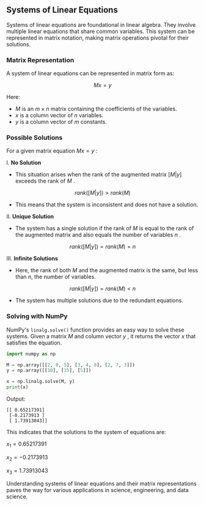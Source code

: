 ## Systems of Linear Equations

Systems of linear equations are foundational in linear algebra. They involve multiple linear equations that share common variables. This system can be represented in matrix notation, making matrix operations pivotal for their solutions.

### Matrix Representation

A system of linear equations can be represented in matrix form as:

$$
Mx = y 
$$

Here:

- $M$ is an $m \times n$ matrix containing the coefficients of the variables.
- $x$ is a column vector of $n$ variables.
- $y$ is a column vector of $m$ constants.

### Possible Solutions

For a given matrix equation $Mx = y$ :

I. **No Solution**

 - This situation arises when the rank of the augmented matrix $[M|y]$ exceeds the rank of $M$ .

$$
rank([M|y]) > rank(M) 
$$

 - This means that the system is inconsistent and does not have a solution.

II. **Unique Solution**

 - The system has a single solution if the rank of $M$ is equal to the rank of the augmented matrix and also equals the number of variables $n$ .

$$
rank([M|y]) = rank(M) = n 
$$

III. **Infinite Solutions**

 - Here, the rank of both $M$ and the augmented matrix is the same, but less than $n$, the number of variables.

$$
rank([M|y]) = rank(M) < n 
$$

 - The system has multiple solutions due to the redundant equations.

### Solving with NumPy

NumPy's `linalg.solve()` function provides an easy way to solve these systems. Given a matrix $M$ and column vector $y$ , it returns the vector $x$ that satisfies the equation.

```Python
import numpy as np

M = np.array([[2, 0, 5], [3, 4, 8], [2, 7, 3]])
y = np.array([[10], [15], [5]])

x = np.linalg.solve(M, y)
print(x)
```

Output:

```
[[ 0.65217391]
 [-0.2173913 ]
 [ 1.73913043]]
```

This indicates that the solutions to the system of equations are:

$x_1=0.65217391$

$x_2=−0.2173913$

$x_3=1.73913043$

Understanding systems of linear equations and their matrix representations paves the way for various applications in science, engineering, and data science. 
